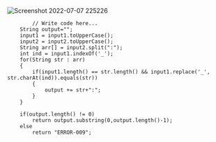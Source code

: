 ![Screenshot 2022-07-07 225226](https://user-images.githubusercontent.com/56172886/177833169-64575578-1ac3-4b0d-980a-90a43f35a939.png)

    
    		// Write code here...
		String output="";
		input1 = input1.toUpperCase();
		input2 = input2.toUpperCase();
		String arr[] = input2.split(":");
		int ind = input1.indexOf('_');
		for(String str : arr)
		{
			if(input1.length() == str.length() && input1.replace('_', str.charAt(ind)).equals(str))
			{
				output += str+":";
			}
		}

		if(output.length() != 0)
			return output.substring(0,output.length()-1);
		else
			return "ERROR-009";
